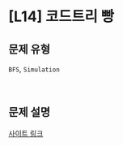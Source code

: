 # [L14] 코드트리 빵
## 문제 유형
`BFS`, `Simulation`

<br>

## 문제 설명
[사이트 링크](https://www.codetree.ai/ko/frequent-problems/problems/codetree-mon-bread/description?introductionSetId=&bookmarkId=)
